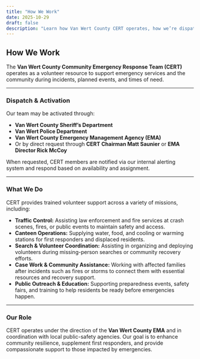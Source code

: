```yaml
---
title: "How We Work"
date: 2025-10-29
draft: false
description: "Learn how Van Wert County CERT operates, how we’re dispatched, and the services we provide to our community."
---
```


## How We Work

The **Van Wert County Community Emergency Response Team (CERT)** operates as a volunteer resource to support emergency services and the community during incidents, planned events, and times of need.

---

### Dispatch & Activation

Our team may be activated through:

- **Van Wert County Sheriff’s Department**
- **Van Wert Police Department**
- **Van Wert County Emergency Management Agency (EMA)**
- Or by direct request through **CERT Chairman Matt Saunier** or **EMA Director Rick McCoy**

When requested, CERT members are notified via our internal alerting system and respond based on availability and assignment.

---

### What We Do

CERT provides trained volunteer support across a variety of missions, including:

- **Traffic Control:** Assisting law enforcement and fire services at crash scenes, fires, or public events to maintain safety and access.  
- **Canteen Operations:** Supplying water, food, and cooling or warming stations for first responders and displaced residents.  
- **Search & Volunteer Coordination:** Assisting in organizing and deploying volunteers during missing-person searches or community recovery efforts.  
- **Case Work & Community Assistance:** Working with affected families after incidents such as fires or storms to connect them with essential resources and recovery support.  
- **Public Outreach & Education:** Supporting preparedness events, safety fairs, and training to help residents be ready before emergencies happen.

---

### Our Role

CERT operates under the direction of the **Van Wert County EMA** and in coordination with local public-safety agencies. Our goal is to enhance community resilience, supplement first responders, and provide compassionate support to those impacted by emergencies.
